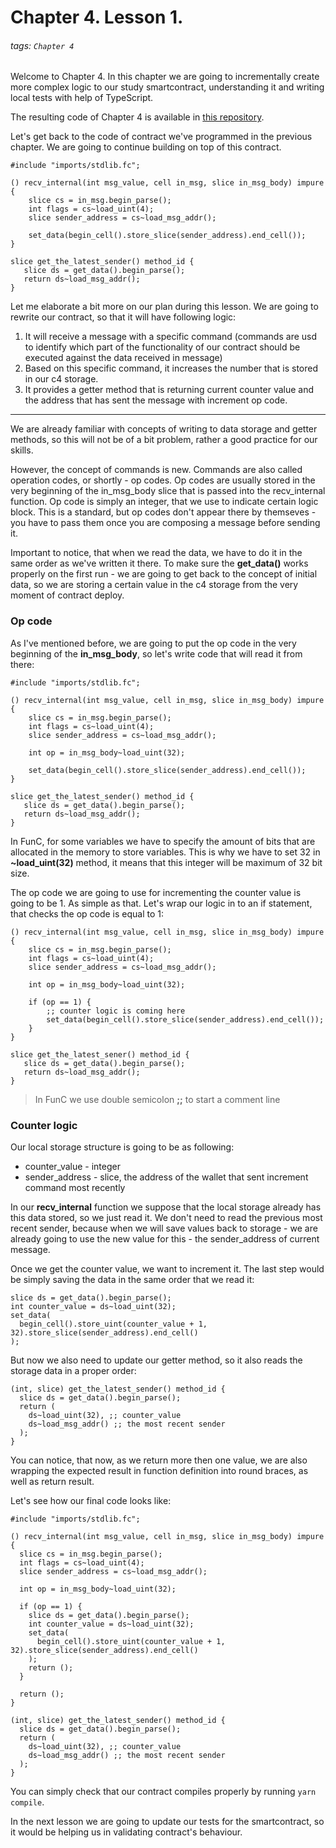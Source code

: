# Chapter 4. Lesson 1.

###### tags: `Chapter 4`

Welcome to Chapter 4. In this chapter we are going to incrementally create more complex logic to our study smartcontract, understanding it and writing local tests with help of TypeScript.

The resulting code of Chapter 4 is available in [this repository](https://github.com/markokhman/func-course-chapter-4-code).

Let's get back to the code of contract we've programmed in the previous chapter. We are going to continue building on top of this contract.
```
#include "imports/stdlib.fc";

() recv_internal(int msg_value, cell in_msg, slice in_msg_body) impure {
	slice cs = in_msg.begin_parse();
	int flags = cs~load_uint(4);
	slice sender_address = cs~load_msg_addr();

	set_data(begin_cell().store_slice(sender_address).end_cell());
}

slice get_the_latest_sender() method_id {
   slice ds = get_data().begin_parse();
   return ds~load_msg_addr();
}
```

Let me elaborate a bit more on our plan during this lesson. We are going to rewrite our contract, so that it will have following logic:
1. It will receive a message with a specific command (commands are usd to identify which part of the functionality of our contract should be executed against the data received in message)
2. Based on this specific command, it increases the number that is stored in our c4 storage.
3. It provides a getter method that is returning current counter value and the address that has sent the message with increment op code.



---

We are already familiar with concepts of writing to data storage and getter methods, so this will not be of a bit problem, rather a good practice for our skills.

However, the concept of commands is new. Commands are also called operation codes, or shortly - op codes. Op codes are usually stored in the very beginning of the in_msg_body slice that is passed into the recv_internal function. Op code is simply an integer, that we use to indicate certain logic block. This is a standard, but op codes don't appear there by themseves - you have to pass them once you are composing a message before sending it.

Important to notice, that when we read the data, we have to do it in the same order as we've written it there. To make sure the **get_data()** works properly on the first run - we are going to get back to the concept of initial data, so we are storing a certain value in the c4 storage from the very moment of contract deploy.

### Op code
As I've mentioned before, we are going to put the op code in the very beginning of the **in_msg_body**, so let's write code that will read it from there:

```
#include "imports/stdlib.fc";

() recv_internal(int msg_value, cell in_msg, slice in_msg_body) impure {
	slice cs = in_msg.begin_parse();
	int flags = cs~load_uint(4);
	slice sender_address = cs~load_msg_addr();
	
	int op = in_msg_body~load_uint(32);

	set_data(begin_cell().store_slice(sender_address).end_cell());
}

slice get_the_latest_sender() method_id {
   slice ds = get_data().begin_parse();
   return ds~load_msg_addr();
}
```

In FunC, for some variables we have to specify the amount of bits that are allocated in the memory to store variables. This is why we have to set 32 in **~load_uint(32)** method, it means that this integer will be maximum of 32 bit size.

The op code we are going to use for incrementing the counter value is going to be 1. As simple as that. Let's wrap our logic in to an if statement, that checks the op code is equal to 1:
```
() recv_internal(int msg_value, cell in_msg, slice in_msg_body) impure {
	slice cs = in_msg.begin_parse();
	int flags = cs~load_uint(4);
	slice sender_address = cs~load_msg_addr();
	
	int op = in_msg_body~load_uint(32);
	
	if (op == 1) {
	    ;; counter logic is coming here								
	    set_data(begin_cell().store_slice(sender_address).end_cell());
	}
}

slice get_the_latest_sener() method_id {
   slice ds = get_data().begin_parse();
   return ds~load_msg_addr();
}
```

> In FunC we use double semicolon **;;** to start a comment line 



### Counter logic

Our local storage structure is going to be as following:
- counter_value - integer
- sender_address - slice, the address of the wallet that sent increment command most recently

In our **recv_internal** function we suppose that the local storage already has this data stored, so we just read it. We don't need to read the previous most recent sender, because when we will save values back to storage - we are already going to use the new value for this - the sender_address of current message. 

Once we get the counter value, we want to increment it. The last step would be simply saving the data in the same order that we read it:


```
slice ds = get_data().begin_parse();
int counter_value = ds~load_uint(32);					
set_data(
  begin_cell().store_uint(counter_value + 1, 32).store_slice(sender_address).end_cell()
);
```

But now we also need to update our getter method, so it also reads the storage data in a proper order:
```
(int, slice) get_the_latest_sender() method_id {
  slice ds = get_data().begin_parse();
  return (
    ds~load_uint(32), ;; counter_value
    ds~load_msg_addr() ;; the most recent sender
  );
}
```
You can notice, that now, as we return more then one value, we are also wrapping the expected result in function definition into round braces, as well as return result.

Let's see how our final code looks like:
```
#include "imports/stdlib.fc";

() recv_internal(int msg_value, cell in_msg, slice in_msg_body) impure {
  slice cs = in_msg.begin_parse();
  int flags = cs~load_uint(4);
  slice sender_address = cs~load_msg_addr();

  int op = in_msg_body~load_uint(32);
	
  if (op == 1) {
    slice ds = get_data().begin_parse();
    int counter_value = ds~load_uint(32);					
    set_data(
      begin_cell().store_uint(counter_value + 1, 32).store_slice(sender_address).end_cell()
    );
    return ();
  }

  return ();
}

(int, slice) get_the_latest_sender() method_id {
  slice ds = get_data().begin_parse();
  return (
    ds~load_uint(32), ;; counter_value
    ds~load_msg_addr() ;; the most recent sender
  );
}
```

You can simply check that our contract compiles properly by running `yarn compile`. 

In the next lesson we are going to update our tests for the smartcontract, so it would be helping us in validating contract's behaviour.


